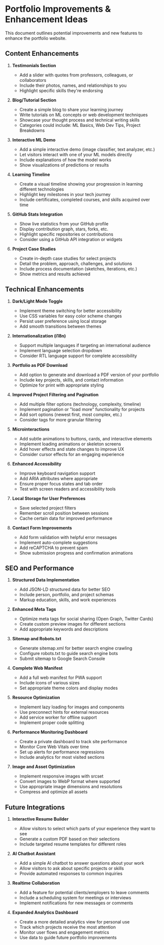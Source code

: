 # Portfolio Improvements & Enhancement Ideas

This document outlines potential improvements and new features to enhance the portfolio website.

## Content Enhancements

1. **Testimonials Section**

   - Add a slider with quotes from professors, colleagues, or collaborators
   - Include their photos, names, and relationships to you
   - Highlight specific skills they're endorsing

2. **Blog/Tutorial Section**

   - Create a simple blog to share your learning journey
   - Write tutorials on ML concepts or web development techniques
   - Showcase your thought process and technical writing skills
   - Categories could include: ML Basics, Web Dev Tips, Project Breakdowns

3. **Interactive ML Demo**

   - Add a simple interactive demo (image classifier, text analyzer, etc.)
   - Let visitors interact with one of your ML models directly
   - Include explanations of how the model works
   - Show visualizations of predictions or results

4. **Learning Timeline**

   - Create a visual timeline showing your progression in learning different technologies
   - Highlight key milestones in your tech journey
   - Include certificates, completed courses, and skills acquired over time

5. **GitHub Stats Integration**

   - Show live statistics from your GitHub profile
   - Display contribution graph, stars, forks, etc.
   - Highlight specific repositories or contributions
   - Consider using a GitHub API integration or widgets

6. **Project Case Studies**
   - Create in-depth case studies for select projects
   - Detail the problem, approach, challenges, and solutions
   - Include process documentation (sketches, iterations, etc.)
   - Show metrics and results achieved

## Technical Enhancements

1. **Dark/Light Mode Toggle**

   - Implement theme switching for better accessibility
   - Use CSS variables for easy color scheme changes
   - Persist user preference using local storage
   - Add smooth transitions between themes

2. **Internationalization (i18n)**

   - Support multiple languages if targeting an international audience
   - Implement language selection dropdown
   - Consider RTL language support for complete accessibility

3. **Portfolio as PDF Download**

   - Add option to generate and download a PDF version of your portfolio
   - Include key projects, skills, and contact information
   - Optimize for print with appropriate styling

4. **Improved Project Filtering and Pagination**

   - Add multiple filter options (technology, complexity, timeline)
   - Implement pagination or "load more" functionality for projects
   - Add sort options (newest first, most complex, etc.)
   - Consider tags for more granular filtering

5. **Microinteractions**

   - Add subtle animations to buttons, cards, and interactive elements
   - Implement loading animations or skeleton screens
   - Add hover effects and state changes to improve UX
   - Consider cursor effects for an engaging experience

6. **Enhanced Accessibility**

   - Improve keyboard navigation support
   - Add ARIA attributes where appropriate
   - Ensure proper focus states and tab order
   - Test with screen readers and accessibility tools

7. **Local Storage for User Preferences**

   - Save selected project filters
   - Remember scroll position between sessions
   - Cache certain data for improved performance

8. **Contact Form Improvements**
   - Add form validation with helpful error messages
   - Implement auto-complete suggestions
   - Add reCAPTCHA to prevent spam
   - Show submission progress and confirmation animations

## SEO and Performance

1. **Structured Data Implementation**

   - Add JSON-LD structured data for better SEO
   - Include person, portfolio, and project schemas
   - Markup education, skills, and work experiences

2. **Enhanced Meta Tags**

   - Optimize meta tags for social sharing (Open Graph, Twitter Cards)
   - Create custom preview images for different sections
   - Add appropriate keywords and descriptions

3. **Sitemap and Robots.txt**

   - Generate sitemap.xml for better search engine crawling
   - Configure robots.txt to guide search engine bots
   - Submit sitemap to Google Search Console

4. **Complete Web Manifest**

   - Add a full web manifest for PWA support
   - Include icons of various sizes
   - Set appropriate theme colors and display modes

5. **Resource Optimization**

   - Implement lazy loading for images and components
   - Use preconnect hints for external resources
   - Add service worker for offline support
   - Implement proper code splitting

6. **Performance Monitoring Dashboard**

   - Create a private dashboard to track site performance
   - Monitor Core Web Vitals over time
   - Set up alerts for performance regressions
   - Include analytics for most visited sections

7. **Image and Asset Optimization**
   - Implement responsive images with srcset
   - Convert images to WebP format where supported
   - Use appropriate image dimensions and resolutions
   - Compress and optimize all assets

## Future Integrations

1. **Interactive Resume Builder**

   - Allow visitors to select which parts of your experience they want to see
   - Generate a custom PDF based on their selections
   - Include targeted resume templates for different roles

2. **AI Chatbot Assistant**

   - Add a simple AI chatbot to answer questions about your work
   - Allow visitors to ask about specific projects or skills
   - Provide automated responses to common inquiries

3. **Realtime Collaboration**

   - Add a feature for potential clients/employers to leave comments
   - Include a scheduling system for meetings or interviews
   - Implement notifications for new messages or comments

4. **Expanded Analytics Dashboard**
   - Create a more detailed analytics view for personal use
   - Track which projects receive the most attention
   - Monitor user flows and engagement metrics
   - Use data to guide future portfolio improvements

